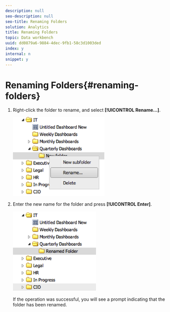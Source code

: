 ```yaml
---
description: null
seo-description: null
seo-title: Renaming Folders
solution: Analytics
title: Renaming Folders
topic: Data workbench
uuid: dd0879a6-9884-4dec-9fb1-58c3d1003ded
index: y
internal: n
snippet: y
---
```


# Renaming Folders{#renaming-folders}

1. Right-click the folder to rename, and select **[!UICONTROL Rename…]**.

   ![](assets/rename.png)

1. Enter the new name for the folder and press **[!UICONTROL Enter]**.

   ![](assets/renamed_folder.png)

   If the operation was successful, you will see a prompt indicating that the folder has been renamed. 

